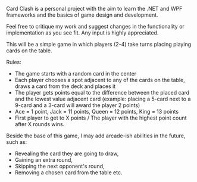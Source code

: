Card Clash is a personal project with the aim to learn the .NET and WPF frameworks and the basics of game design and development.

Feel free to critique my work and suggest changes in the functionality or implementation as you see fit. Any input is highly appreciated.

This will be a simple game in which players (2-4) take turns placing playing cards on the table.

Rules:

- The game starts with a random card in the center
- Each player chooses a spot adjacent to any of the cards on the table, draws a card from the deck and places it
- The player gets points equal to the difference between the placed card and the lowest value adjacent card (example: placing a 5-card next to a 9-card and a 3-card will award the player 2 points)
- Ace = 1 point, Jack = 11 points, Queen = 12 points, King = 13 points
- First player to get to X points / The player with the highest point count after X rounds wins.


Beside the base of this game, I may add arcade-ish abilities in the future, such as:
- Revealing the card they are going to draw,
- Gaining an extra round,
- Skipping the next opponent's round,
- Removing a chosen card from the table
etc.
